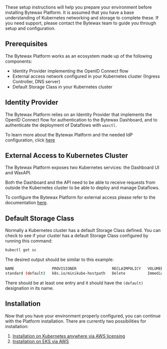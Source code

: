 These setup instructions will help you prepare your environment before installing Bytewax Platform. It is assumed that you have a base understanding of Kubernetes networking and storage to complete these. If you need support, please contact the Bytewax team to guide you through setup and configuration.

## Prerequisites

The Bytewax Platform works as an ecosystem made up of the following components:

- Identity Provider implementing the OpenID Connect flow
- External access network configured in your Kubernetes cluster (Ingress Controller, DNS server)
- Default Storage Class in your Kubernetes cluster

## Identity Provider

The Bytewax Platform relies on an Identity Provider that implements the OpenID Connect flow for authentication to the Bytewax Dashboard, and to authenticate the deployment of Dataflows with `waxctl`.

To learn more about the Bytewax Platform and the needed IdP configuration, click [here](/setup/identity-provider)

## External Access to Kubernetes Cluster

The Bytewax Platform exposes two Kubernetes services: the Dashboard UI and WaxAPI.

Both the Dashboard and the API need to be able to receive requests from outside the Kubernetes cluster
to be able to deploy and manage Dataflows.

To configure the Bytewax Platform for external access please refer to the
documentation [here](/setup/external-access).

## Default Storage Class

Normally a Kubernetes cluster has a default Storage Class defined. You can check to see if your cluster has a default Storage Class configured by running this command:

```bash
kubectl get sc
```

The desired output should be similar to this example:

```bash
NAME                 PROVISIONER                RECLAIMPOLICY   VOLUMEBINDINGMODE   ALLOWVOLUMEEXPANSION   AGE
standard (default)   k8s.io/minikube-hostpath   Delete          Immediate           false                  84d
```

There should be at least one entry and it should have the `(default)` designation in its name.

## Installation

Now that you have your environment properly configured, you can continue with the Platform installation. There are currently two possibilities for installation:

1. [Installation on Kubernetes anywhere via AWS licensing](./aws-marketplace-anywhere)
2. [Installation on EKS via AWS](./aws-marketplace-eks)
